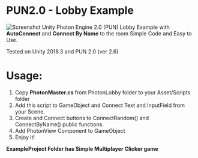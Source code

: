 # PUN2.0 - Lobby Example
![Screenshot](screenshot.png=250x250)
Unity Photon Engine 2.0 (PUN) Lobby Example with **AutoConnect** and **Connect By Name** to the room
Simple Code and Easy to Use.

Tested on Unity 2018.3 and PUN 2.0 (ver 2.6)



# Usage:
1. Copy **PhotonMaster.cs** from PhotonLobby folder to your Asset/Scripts folder
2. Add this script to GameObject and Connect Text and InputField from your Scene.
3. Create and Connect buttons to ConnectRandom() and ConnectByName() public functions.
4. Add PhotonView Component to GameObject
5. Enjoy it!

**ExampleProject Folder has Simple Multiplayer Clicker game**
